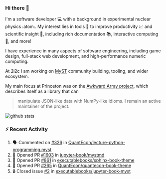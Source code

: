 ### Hi there 👋 

I'm a software developer 💻 with a background in experimental nuclear physics :atom:. My interest lies in tools :wrench: to improve productivity :chart_with_upwards_trend: and scientific insight :telescope:, including rich documentation 📚, interactive computing 🧮, and more! 

I have experience in many aspects of software engineering, including game design, full-stack web development, and high-performance numeric computing. 

At 2i2c I am working on [MyST](https://github.com/jupyter-book/mystmd) community building, tooling, and wider ecosystem. 

My main focus at Princeton was on the [Awkward Array project](awkward-array.org/), which describes itself as a library that can 
> manipulate JSON-like data with NumPy-like idioms. I remain an active maintainer of the project. 

![github stats](https://github-readme-stats.vercel.app/api?username=agoose77&show_icons=true&hide_rank=true&hide_title=true&bg_color=30,e76445,904e95&text_color=efe3ec&icon_color=efe3ec)
<!--
**agoose77/agoose77** is a ✨ _special_ ✨ repository because its `README.md` (this file) appears on your GitHub profile.

Here are some ideas to get you started:

- 🔭 I’m currently working on ...
- 🌱 I’m currently learning ...
- 👯 I’m looking to collaborate on ...
- 🤔 I’m looking for help with ...
- 💬 Ask me about ...
- 📫 How to reach me: ...
- 😄 Pronouns: ...
- ⚡ Fun fact: ...
-->

### :zap: Recent Activity

<!--START_SECTION:activity-->
1. 🗣 Commented on [#326](https://github.com/QuantEcon/lecture-python-programming.myst/pull/326#issuecomment-2441338767) in [QuantEcon/lecture-python-programming.myst](https://github.com/QuantEcon/lecture-python-programming.myst)
2. 💪 Opened PR [#1603](https://github.com/jupyter-book/mystmd/pull/1603) in [jupyter-book/mystmd](https://github.com/jupyter-book/mystmd)
3. 💪 Opened PR [#861](https://github.com/executablebooks/sphinx-book-theme/pull/861) in [executablebooks/sphinx-book-theme](https://github.com/executablebooks/sphinx-book-theme)
4. 💪 Opened PR [#265](https://github.com/QuantEcon/quantecon-book-theme/pull/265) in [QuantEcon/quantecon-book-theme](https://github.com/QuantEcon/quantecon-book-theme)
5. 🔒 Closed issue [#2](https://github.com/executablebooks/jupyter-book-myst/issues/2) in [executablebooks/jupyter-book-myst](https://github.com/executablebooks/jupyter-book-myst)
<!--END_SECTION:activity-->
